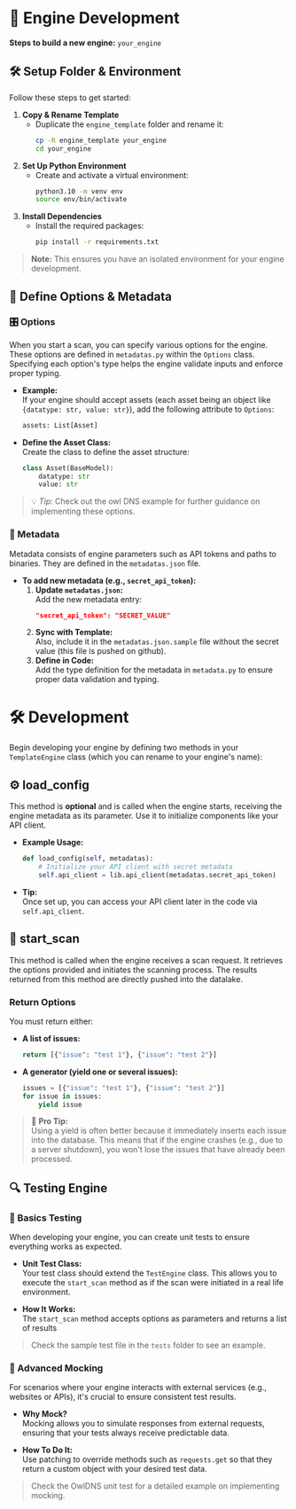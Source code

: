 # 🚀 Engine Development

**Steps to build a new engine:** `your_engine`


## 🛠️ Setup Folder & Environment

Follow these steps to get started:

1. **Copy & Rename Template**  
   - Duplicate the `engine_template` folder and rename it:
     ```bash
     cp -R engine_template your_engine
     cd your_engine
     ```
2. **Set Up Python Environment**  
   - Create and activate a virtual environment:
     ```bash
     python3.10 -m venv env
     source env/bin/activate
     ```
3. **Install Dependencies**  
   - Install the required packages:
     ```bash
     pip install -r requirements.txt
     ```

> **Note:** This ensures you have an isolated environment for your engine development.


## 🔧 Define Options & Metadata

### 🎛️ Options

When you start a scan, you can specify various options for the engine. These options are defined in `metadatas.py` within the `Options` class. Specifying each option's type helps the engine validate inputs and enforce proper typing.

- **Example:**  
  If your engine should accept assets (each asset being an object like `{datatype: str, value: str}`), add the following attribute to `Options`:
  ```python
  assets: List[Asset]
  ```

- **Define the Asset Class:**  
  Create the class to define the asset structure:
  ```python
  class Asset(BaseModel):
      datatype: str
      value: str
  ```
  
> 💡 *Tip:* Check out the owl DNS example for further guidance on implementing these options.


### 📜 Metadata

Metadata consists of engine parameters such as API tokens and paths to binaries. They are defined in the `metadatas.json` file.

- **To add new metadata (e.g., `secret_api_token`):**
  1. **Update `metadatas.json`:**  
     Add the new metadata entry:
     ```json
     "secret_api_token": "SECRET_VALUE"
     ```
  2. **Sync with Template:**  
     Also, include it in the `metadatas.json.sample` file without the secret value (this file is pushed on github).
  3. **Define in Code:**  
     Add the type definition for the metadata in `metadata.py` to ensure proper data validation and typing.

# 🛠️ Development

Begin developing your engine by defining two methods in your `TemplateEngine` class (which you can rename to your engine's name):


## ⚙️ load_config

This method is **optional** and is called when the engine starts, receiving the engine metadata as its parameter. Use it to initialize components like your API client.

- **Example Usage:**
  ```python
  def load_config(self, metadatas):
      # Initialize your API client with secret metadata
      self.api_client = lib.api_client(metadatas.secret_api_token)
  ```
- **Tip:**  
  Once set up, you can access your API client later in the code via `self.api_client`.


## 🚀 start_scan

This method is called when the engine receives a scan request. It retrieves the options provided and initiates the scanning process. The results returned from this method are directly pushed into the datalake.

### Return Options

You must return either:

- **A list of issues:**
  ```python
  return [{"issue": "test 1"}, {"issue": "test 2"}]
  ```

- **A generator (yield one or several issues):**
  ```python
  issues = [{"issue": "test 1"}, {"issue": "test 2"}]
  for issue in issues:
      yield issue
  ```

> 🌟 **Pro Tip:**  
> Using a yield is often better because it immediately inserts each issue into the database. This means that if the engine crashes (e.g., due to a server shutdown), you won't lose the issues that have already been processed.


## 🔍 Testing Engine

### 🧪 Basics Testing

When developing your engine, you can create unit tests to ensure everything works as expected.

- **Unit Test Class:**  
  Your test class should extend the `TestEngine` class. This allows you to execute the `start_scan` method as if the scan were initiated in a real life environment.

- **How It Works:**  
  The `start_scan` method accepts options as parameters and returns a list of results

> Check the sample test file in the `tests` folder to see an example.


### 🤖 Advanced Mocking

For scenarios where your engine interacts with external services (e.g., websites or APIs), it's crucial to ensure consistent test results.

- **Why Mock?**  
  Mocking allows you to simulate responses from external requests, ensuring that your tests always receive predictable data.

- **How To Do It:**  
  Use patching to override methods such as `requests.get` so that they return a custom object with your desired test data.


> Check the OwlDNS unit test for a detailed example on implementing mocking.

